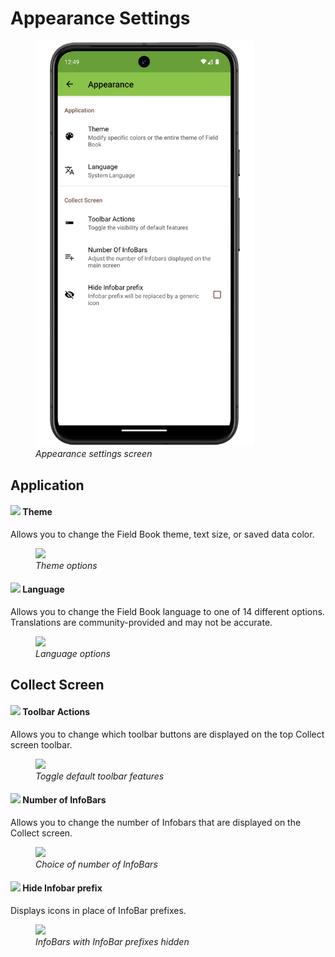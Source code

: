<link rel="stylesheet" type="text/css" href="_styles/styles.css">

# Appearance Settings

<figure class="image">
  <img class="screenshot" src="_static/images/settings/appearance/settings_appearance_framed.png" width="350px"> 
  <figcaption class="screenshot-caption"><i>Appearance settings screen</i></figcaption> 
</figure>

## Application

#### <img class="icon" src="_static/icons/settings/appearance/palette.png"> Theme

Allows you to change the Field Book theme, text size, or saved data color.

<figure class="image">
  <img class="screenshot" src="_static/images/settings/appearance/settings_appearance_theme_framed.png" width="350px"> 
  <figcaption class="screenshot-caption"><i>Theme options</i></figcaption> 
</figure>

#### <img class="icon" src="_static/icons/settings/appearance/translate.png"> Language

Allows you to change the Field Book language to one of 14 different options.
Translations are community-provided and may not be accurate.

<figure class="image">
  <img class="screenshot" src="_static/images/settings/appearance/settings_appearance_language_framed.png" width="350px"> 
  <figcaption class="screenshot-caption"><i>Language options</i></figcaption> 
</figure>

## Collect Screen

#### <img class="icon" src="_static/icons/settings/appearance/server-minus.png"> Toolbar Actions

Allows you to change which toolbar buttons are displayed on the top Collect screen toolbar.

<figure class="image">
  <img class="screenshot" src="_static/images/settings/appearance/settings_appearance_toolbar_framed.png" width="350px"> 
  <figcaption class="screenshot-caption"><i>Toggle default toolbar features</i></figcaption> 
</figure>

#### <img class="icon" src="_static/icons/settings/appearance/playlist-plus.png"> Number of InfoBars

Allows you to change the number of Infobars that are displayed on the Collect screen.

<figure class="image">
  <img class="screenshot" src="_static/images/settings/appearance/settings_appearance_number_infobars.png" width="325px"> 
  <figcaption class="screenshot-caption"><i>Choice of number of InfoBars</i></figcaption> 
</figure>

#### <img class="icon" src="_static/icons/settings/appearance/eye-off.png"> Hide Infobar prefix

Displays icons in place of InfoBar prefixes.

<figure class="image">
  <img class="screenshot" src="_static/images/settings/appearance/settings_appearance_infobar_prefixes_framed.png" width="325px"> 
  <figcaption class="screenshot-caption"><i>InfoBars with InfoBar prefixes hidden</i></figcaption> 
</figure>